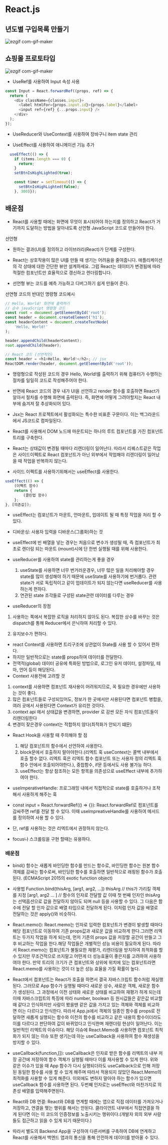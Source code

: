 # React.js

## 년도별 구입목록 만들기

![ezgif com-gif-maker](https://user-images.githubusercontent.com/70246174/203682308-dc5f83c9-b8a2-4cfa-b3f9-f95a8b0f8af2.gif)

## 쇼핑몰 프로토타입

![ezgif com-gif-maker](https://user-images.githubusercontent.com/70246174/209078055-b1cd1f6b-c687-41d1-8eeb-fb91be9c4194.gif)

- UseRef를 사용하여 Input 속성 사용

```JavaScript
const Input = React.forwardRef((props, ref) => {
  return (
    <div className={classes.input}>
      <label htmlFor={props.input.id}>{props.label}</label>
      <input ref={ref} {...props.input} />
    </div>
  );
});
```

- UseReducer와 UseContext를 사용하여 장바구니 item state 관리

- UseEffect를 사용하여 애니메이션 기능 추가

```JavaScript
  useEffect(() => {
    if (items.length === 0) {
      return;
    }
    setBtnIsHighLighted(true);

    const timer = setTimeout(() => {
      setBtnIsHighLighted(false);
    }, 300)});
```

## 배운점

- React를 사용할 때에는 화면에 무엇이 표시되어야 하는지를 정의하고 React가 거기까지 도달하는 방법을 알아내도록 선언형 JavaScript 코드로 만들어야 한다.

선언형

- 원하는 결과(UI)를 정의하고 라이브러리(React)가 단계를 구성한다.

- React는 상호작용이 많은 UI를 만들 때 생기는 어려움을 줄여줍니다. 애플리케이션의 각 상태에 대한 간단한 뷰만 설계하세요. 그럼 React는 데이터가 변경됨에 따라 적절한 컴포넌트만 효율적으로 갱신하고 렌더링합니다.

- 선언형 뷰는 코드를 예측 가능하고 디버그하기 쉽게 만들어 준다.

선연형 코드의 반대인 명령형 코드예시

```JavaScript
// Hello, World! 화면에 출력하기
// 순수 javaScript 명령형 코드
const root = document.getElementById('root');
const header = document.createElement('h1');
const headerContent = document.createTextNode(
	'Hello, World!'
);

header.appendChild(headerContent);
root.appendChild(header);

// React 코드 (선언적인)
const header = <h1>Hello, World!</h2>; // jsx
ReactDOM.render(header, document.getElementById('root'));

```

- 명령형으로 작성된 코드의 경우 Hello, World!를 출력하기 위해 컴퓨터가 수행하는 절차를 일일히 코드로 작성해주어야 한다.

- 반면에 React 코드의 경우 내가 UI을 선언하고 render 함수를 호출하면 React가 알아서 절차를 수행해 화면에 출력된다. 즉, 화면에 어떻게 그려야할지는 React 내부에 숨겨져 잘 추상화되어 있다.

- Jsx는 React 프로젝트에서 활성화되는 특수한 비표준 구문이다. 이는 백그라운드에서 JS코드로 컴파일된다.

- React를 사용해서 DOM 노드에 마운트되는 하나의 루트 컴포넌트를 가진 컴포넌트 트리를 구축한다.

- React는 상태값이 변경될 때마다 리렌더링이 일어난다. 따라서 리퀘스트같은 작업은 사이드이펙트로 React 컴포넌트가 아닌 외부에서 작업해야 리렌더링이 일어났을 때 작업을 반복하지 않는다.

- 사이드 이펙트를 사용하기위해서는 useEffect를 사용한다.

```JavaScript
useEffect(() => {
    (이펙트 함수)
    return {
        (클린업 함수)
    };
}, [의존값]);

```

- useEffect는 컴포넌트가 마운트, 언마운트, 업데이트 될 때 특정 작업을 처리 할 수 있다.

- 디바운싱: 사용자 입력을 디바운스(그룹화)하는 것

- useEffect에 빈 배열을 넣는 경우는 처음으로 변수가 생성될 때, 즉 컴포넌트가 최초로 렌더링 되는 마운트 (mount)시에 단 한번 실행될 때를 위해 사용한다.

- useReducer를 사용하여 state를 관리하는게 좋을 경우

  1.  useState를 사용하면 너무 번거러운경우, 너무 많은 일을 처리해야할 경우 state를 많이 생성해야 하기 때문에 useState를 사용하기에 번거롭다. 관련 state가 서로 독립적이고 같이 업데이트가 되지 않는다면 useReducer를 사용하는게 편하다.
  2.  연관된 state 조각들로 구성된 state관련 데이터를 다루는 경우

- useReducer의 장점

1. 사용하는 쪽에서 복잡한 로직을 처리하지 않아도 된다. 복잡한 상수를 바꾸는 것은 dispatch를 통해 Reducer에서 은닉하여 처리할 수 있다.

2. 유지보수가 편하다.

- react Context를 사용하면 트리구조에 상관없이 State를 사용 할 수 있어서 편하다.
- 하지만 일반적으로는 state를 props하여 데이터를 전달한다.
- 전역적(global) 데이터 공유에 특화된 방법으로, 로그인 유저 데이터, 설정파일, 테마, 언어 등이 해당된다.
- Context 사용전에 고려할 것

1.  context를 사용하면 컴포넌트 재사용이 어려워지므로, 꼭 필요한 경우에만 사용하는 것이 좋다.
2.  많은 컴포넌트들로 구성되있어도, 정보가 한 곳에서만 사용된다면 컴포넌트 병합을, 여러 곳에서 사용된다면 Context가 유리한 것이다.
3.  context api 에서 상태값을 변경하면, provider 로 감싼 모든 자식 컴포넌트들이 리렌더링한다
4.  변경이 잦은경우 context는 적합하지 않다(최적화가 안되기 떄문)

- React Hook을 사용할 때 주의해야 할 점

  1. 해당 컴포넌트의 함수에서 선언하여 사용한다.
  2. block문에서 호출하지 말아야한다.(리엑트 훅 useContext는 콜백 내부에서 호출 할수 없다. 리엑트 훅은 리엑트 함수 컴포넌트 또는 사용자 정의 리엑트 훅 함수 안에서 호출되어야한다.), 중첩함수, if문 등에서도 사용 불가능 하다.
  3. useEffect는 항상 참조하는 모든 항목을 의존성으로 useEffect 내부에 추가하여야 한다.

- useImperativeHandle: 프로그래밍 내에서 직접적으로 state를 호출하거나 조작해서 사용하게 해주는 훅
- const input = React.forwardRef(() => {}): React.forwardRef로 컴포넌트를 감싸주면 ref를 전달 할 수 있다. 이때 useImpreativeHandle를 사용하여 메서드를 정의하여 사용 할 수 있다.
- 단, ref를 사용하는 것은 리엑트에서 권장하지 않는다.
- focus나 스크롤링을 구현 할때는 유용하다.

### 배운점

- bind() 함수는 새롭게 바인딩한 함수를 만드는 함수로, 바인딩한 함수는 원본 함수 객체를 감싸는 함수로써, 바인딩한 함수를 호출하면 일반적으로 래핑된 함수가 호출 된다. (ECMAScript 2015의 exotic function object)

- 사용법
  Function.bind(thisArg, [arg1, arg2, ...])
  thisArg // this가 가리킬 객체를 지정
  [arg1, arg2 ... ] // 함수의 인자로 전달할 값
  이때 첫 번째 인자인 thisArg는 선택옵션으로 값을 전달하지 않아도 되며 null 등을 사용할 수 있다. 그 다음은 함수에 전달 할 인자 값으로 배열 타입으로 전달하게 된다. 이처럼 인자 값을 배열로 전달하는 것은 apply()와 비슷하다.

- React.memo(): React.memo는 인자로 입력한 컴포넌트가 변경이 발생할 때마다 해당 컴포넌트로 이동하여 기존 props값과 새로운 값을 비교하게 한다.그러면 리엑트는 두가지 작업을 하게 되는데, 먼저 기존의 props 값을 저장할 공간이 만들고 그 후 비교하는 작업을 한다.해당 작업들은 개별적인 성능 비용이 필요하게 된다. 따라서 React.memo는 컴포넌트가 불필요한 재평가, 리렌더링을 방지하여 최적화를 할 수 있지만 무조건적으로 쓰지말고 어떤게 더 성능효율이 좋은지를 고려하여 사용하여야 한다. 만약 트리의 크기가 큰 컴포넌트와 상위에 위치에 있는 컴포넌트라면 React.memo를 사용하는 것이 더 높은 성능 효율을 가질 확률이 높다.

- React에서 컴포넌트는 React가 호출을 하면서 결국 자바스크립트 함수처럼 재실행된다. 그러므로 App 함수가 실행될 때마다 새로운 상수, 새로운 객체, 새로운 함수가 생성된다. 그 과정에서 이전 상태와 새로운 상태를 비교하여 재평가 하게 되는데 이때 자바스크립트의 특징에 따라 number, boolean 등 원시값들은 같은값 비교할때 같다고 인식하지만 사람이 봤을땐 같은 값을 가지고 있는 객체와 객체를 비교하면 이는 다르다고 인식한다. 따라서 App.js에서 객체의 일종인 함수를 props로 전달하면 새롭게 실행되는 함수와 이전의 함수를 비교하고 같은 내용의 함수이더라도 이를 다르다고 판단하여 값이 바뀌었다고 인식한며 재렌더링 현상이 일어난다. 이는 일반적인 리엑트의 이슈이다. 해당 이슈에 React.Memo를 사용하면 컴포넌트 최적화가 되지 않는 이슈 또한 생기는데 아눈 useCallback을 사용하여 함수 재생성을 방지할 수 있다.

- useCallback(function,[]): useCallback은 인자로 받은 함수를 리엑트의 내부 저장 공간에 저장하여 함수 객체가 실행될 때마다 이를 재사용할 수 있게 한다. 위와 같은 이슈가 있을 때 App 함수가 다시 실행되더라도 useCallback으로 인해 저장된 동일한 함수를 사용 할 수 있게 해주며 따라서 적용되지 않았던 React.Memo의 최적화를 사용할 수 있게 해준다. 이외에도 변하지 말아야 하는 함수가 있으면 useCallback 함수를 사용하면 된다. 두번째 인자로는 useEffect와 마찬가지로 의존성 배열를 입력해주면된다.

- React와 DB 연결: React와 DB를 연계할 때에는 앱으로 직접 데이터를 가져오거나 저장하고, 연결을 맺는 행위를 해서는 안된다. 클라이언트 내부에서 직접연결을 하게 된다면 이는 이 코드의 인증정보를 노출시키는 행위이다.(개발자 외의 외부 사람들도 접근하고 읽을 수 있게 되기 때문이다.)

- 따라서 별도의 Backend App을 구성하여 다른서버를 구축하여 DB에 연계하고 React를 사용해서 백엔드 앱과의 통신을 통해 안전하게 데이터를 받아올 수 있다.
